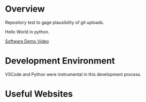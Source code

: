 # Overview

Repository test to gage plausibility of git uploads.

Hello World in python.

[Software Demo Video](https://webmailbyui-my.sharepoint.com/:v:/g/personal/stetsonwendel_byui_edu/EZRShdoNbrJIrcXFtRllwdsBhgnYaFvgtA05PedgGieh7g?e=cM5SfJ)

# Development Environment

VSCode and Python were instrumental in this development process.

# Useful Websites
